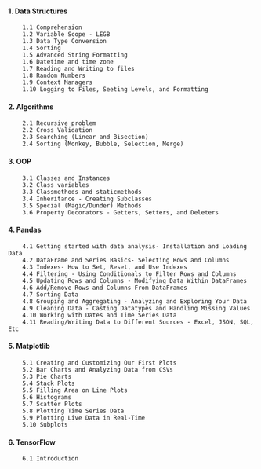 #### 1. Data Structures
        1.1 Comprehension
        1.2 Variable Scope - LEGB
        1.3 Data Type Conversion
        1.4 Sorting
        1.5 Advanced String Formatting
        1.6 Datetime and time zone
        1.7 Reading and Writing to files
        1.8 Random Numbers
        1.9 Context Managers
        1.10 Logging to Files, Seeting Levels, and Formatting

#### 2. Algorithms
        2.1 Recursive problem
        2.2 Cross Validation
        2.3 Searching (Linear and Bisection)
        2.4 Sorting (Monkey, Bubble, Selection, Merge)

#### 3. OOP
        3.1 Classes and Instances
        3.2 Class variables
        3.3 Classmethods and staticmethods
        3.4 Inheritance - Creating Subclasses
        3.5 Special (Magic/Dunder) Methods
        3.6 Property Decorators - Getters, Setters, and Deleters

#### 4. Pandas
        4.1 Getting started with data analysis- Installation and Loading Data
        4.2 DataFrame and Series Basics- Selecting Rows and Columns
        4.3 Indexes- How to Set, Reset, and Use Indexes
        4.4 Filtering - Using Conditionals to Filter Rows and Columns
        4.5 Updating Rows and Columns - Modifying Data Within DataFrames
        4.6 Add/Remove Rows and Columns From DataFrames
        4.7 Sorting Data
        4.8 Grouping and Aggregating - Analyzing and Exploring Your Data
        4.9 Cleaning Data - Casting Datatypes and Handling Missing Values
        4.10 Working with Dates and Time Series Data
        4.11 Reading/Writing Data to Different Sources - Excel, JSON, SQL, Etc
        

#### 5. Matplotlib
        5.1 Creating and Customizing Our First Plots
        5.2 Bar Charts and Analyzing Data from CSVs
        5.3 Pie Charts
        5.4 Stack Plots
        5.5 Filling Area on Line Plots
        5.6 Histograms
        5.7 Scatter Plots
        5.8 Plotting Time Series Data
        5.9 Plotting Live Data in Real-Time
        5.10 Subplots

#### 6. TensorFlow
        6.1 Introduction
